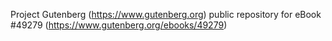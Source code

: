 Project Gutenberg (https://www.gutenberg.org) public repository for
eBook #49279 (https://www.gutenberg.org/ebooks/49279)
